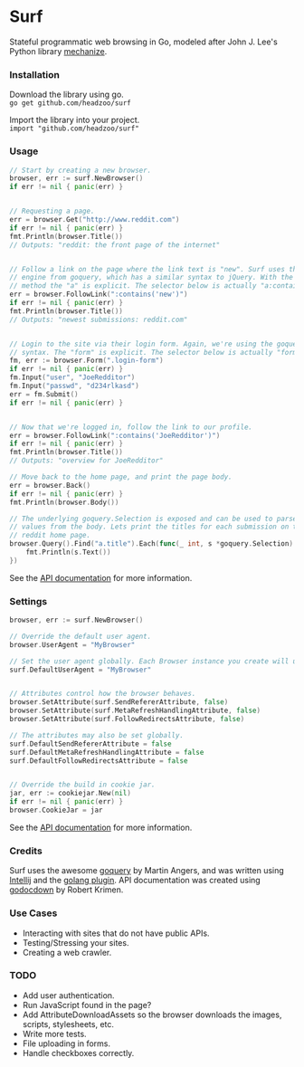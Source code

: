 Surf
====
Stateful programmatic web browsing in Go, modeled after John J. Lee's Python library [mechanize](https://github.com/jjlee/mechanize).


### Installation
Download the library using go.  
`go get github.com/headzoo/surf`

Import the library into your project.  
`import "github.com/headzoo/surf"`


### Usage
```go
// Start by creating a new browser.
browser, err := surf.NewBrowser()
if err != nil { panic(err) }


// Requesting a page.
err = browser.Get("http://www.reddit.com")
if err != nil { panic(err) }
fmt.Println(browser.Title())
// Outputs: "reddit: the front page of the internet"


// Follow a link on the page where the link text is "new". Surf uses the selector
// engine from goquery, which has a similar syntax to jQuery. With the FollowLink()
// method the "a" is explicit. The selector below is actually "a:contains('new')".
err = browser.FollowLink(":contains('new')")
if err != nil { panic(err) }
fmt.Println(browser.Title())
// Outputs: "newest submissions: reddit.com"


// Login to the site via their login form. Again, we're using the goquery selector
// syntax. The "form" is explicit. The selector below is actually "form.login-form".
fm, err := browser.Form(".login-form")
if err != nil { panic(err) }
fm.Input("user", "JoeRedditor")
fm.Input("passwd", "d234rlkasd")
err = fm.Submit()
if err != nil { panic(err) }


// Now that we're logged in, follow the link to our profile.
err = browser.FollowLink(":contains('JoeRedditor')")
if err != nil { panic(err) }
fmt.Println(browser.Title())
// Outputs: "overview for JoeRedditor"

// Move back to the home page, and print the page body.
err = browser.Back()
if err != nil { panic(err) }
fmt.Println(browser.Body())

// The underlying goquery.Selection is exposed and can be used to parse
// values from the body. Lets print the titles for each submission on the
// reddit home page.
browser.Query().Find("a.title").Each(func(_ int, s *goquery.Selection) {
    fmt.Println(s.Text())
})
```
See the [API documentation](https://github.com/headzoo/surf/tree/master/docs) for more information.


### Settings
```go
browser, err := surf.NewBrowser()

// Override the default user agent.
browser.UserAgent = "MyBrowser"

// Set the user agent globally. Each Browser instance you create will use this.
surf.DefaultUserAgent = "MyBrowser"


// Attributes control how the browser behaves.
browser.SetAttribute(surf.SendRefererAttribute, false)
browser.SetAttribute(surf.MetaRefreshHandlingAttribute, false)
browser.SetAttribute(surf.FollowRedirectsAttribute, false)

// The attributes may also be set globally.
surf.DefaultSendRefererAttribute = false
surf.DefaultMetaRefreshHandlingAttribute = false
surf.DefaultFollowRedirectsAttribute = false


// Override the build in cookie jar.
jar, err := cookiejar.New(nil)
if err != nil { panic(err) }
browser.CookieJar = jar
```
See the [API documentation](https://github.com/headzoo/surf/tree/master/docs) for more information.


### Credits
Surf uses the awesome [goquery](https://github.com/PuerkitoBio/goquery) by Martin Angers, and was written using [Intellij](http://www.jetbrains.com/idea/) and the [golang plugin](http://plugins.jetbrains.com/plugin/5047). API documentation was created using [godocdown](https://github.com/robertkrimen/godocdown) by Robert Krimen.


### Use Cases
* Interacting with sites that do not have public APIs.
* Testing/Stressing your sites.
* Creating a web crawler.


### TODO
* Add user authentication.
* Run JavaScript found in the page?
* Add AttributeDownloadAssets so the browser downloads the images, scripts, stylesheets, etc.
* Write more tests. 
* File uploading in forms.
* Handle checkboxes correctly.
